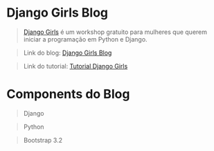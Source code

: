 # Django Girls Blog

> [Django Girls](https://djangogirls.org/) é um workshop gratuito para mulheres que querem iniciar a programação em Python e Django.

> Link do blog: [Django Girls Blog](http://kianelc.pythonanywhere.com/)

> Link do tutorial: [Tutorial Django Girls](https://tutorial.djangogirls.org/pt/)

# Components do Blog

> Django

> Python

> Bootstrap 3.2

